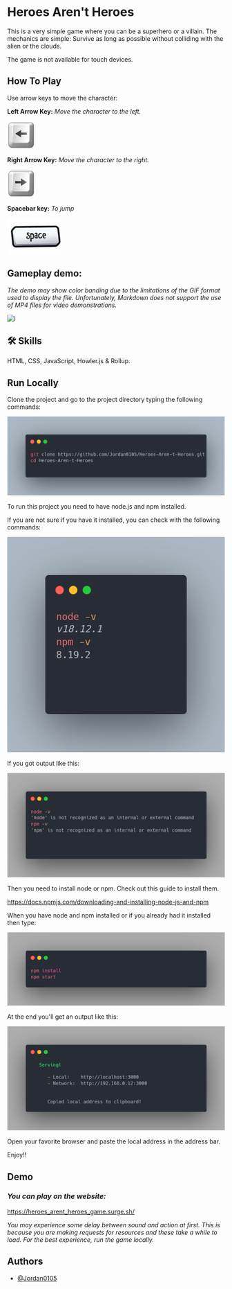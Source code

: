 
# Heroes Aren't Heroes

This is a very simple game where you can be a superhero or a villain. The mechanics are simple: Survive as long as possible without colliding with the alien or the clouds.

The game is not available for touch devices.

## How To Play

Use arrow keys to move the character:

**Left Arrow Key:** *Move the character to the left.*

![Key Left](https://raw.githubusercontent.com/Jordan0105/Heroes-Aren-t-Heroes/main/Screenshots/Left%20Arrow%20Key.png)

**Right Arrow Key:** *Move the character to the right.*

![Key Right](https://raw.githubusercontent.com/Jordan0105/Heroes-Aren-t-Heroes/main/Screenshots/Rigth%20Arrow%20Key.png)

**Spacebar key:** *To jump*

![Spacebar](https://raw.githubusercontent.com/Jordan0105/Heroes-Aren-t-Heroes/main/Screenshots/Spacebar%20Icon.png)
## Gameplay demo:

*The demo may show color banding due to the limitations of the GIF format used to display the file. Unfortunately, Markdown does not support the use of MP4 files for video demonstrations.*

![i](https://github.com/Jordan0105/Heroes-Aren-t-Heroes/blob/main/Screenshots/Game%20Capture.gif?raw=true)

## 🛠 Skills
HTML, CSS, JavaScript, Howler.js & Rollup.


## Run Locally

Clone the project and go to the project directory typing the following commands:

![Run Locally](https://raw.githubusercontent.com/Jordan0105/Heroes-Aren-t-Heroes/main/Screenshots/How%20to%20Install.png)

To run this project you need to have node.js and npm installed.

If you are not sure if you have it installed, you can check with the following commands:

![Node Installed](https://raw.githubusercontent.com/Jordan0105/Heroes-Aren-t-Heroes/main/Screenshots/Node%20Version.png)

If you got output like this:

![Node Not Installed](https://raw.githubusercontent.com/Jordan0105/Heroes-Aren-t-Heroes/main/Screenshots/Node%20not%20installed.png)

Then you need to install node or npm. Check out this guide to install them.

https://docs.npmjs.com/downloading-and-installing-node-js-and-npm

When you have node and npm installed or if you already had it installed then type:

![Install packages](https://raw.githubusercontent.com/Jordan0105/Heroes-Aren-t-Heroes/main/Screenshots/Installing%20packages.png)


At the end you'll get an output like this:

![Server running](https://raw.githubusercontent.com/Jordan0105/Heroes-Aren-t-Heroes/main/Screenshots/Server%20running.png)

Open your favorite browser and paste the local address in the address bar.

Enjoy!!
## Demo


### *You can play on the website:*

https://heroes_arent_heroes_game.surge.sh/

*You may experience some delay between sound and action at first. This is because you are making requests for resources and these take a while to load. For the best experience, run the game locally.*
## Authors

- [@Jordan0105](https://github.com/Jordan0105)

